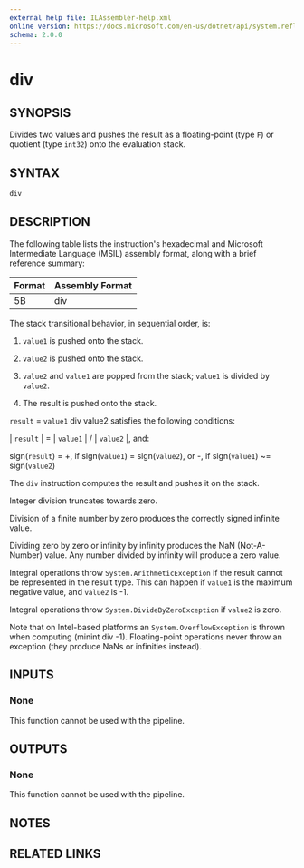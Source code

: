 ```yaml
---
external help file: ILAssembler-help.xml
online version: https://docs.microsoft.com/en-us/dotnet/api/system.reflection.emit.opcodes.div
schema: 2.0.0
---
```


# div

## SYNOPSIS

Divides two values and pushes the result as a floating-point (type `F`) or quotient (type `int32`) onto the evaluation stack.

## SYNTAX

```powershell
div
```

## DESCRIPTION

The following table lists the instruction's hexadecimal and Microsoft Intermediate Language (MSIL) assembly format, along with a brief reference summary:

| Format | Assembly Format |
| ------ | --------------- |
| 5B     | div             |

 The stack transitional behavior, in sequential order, is:

1.  `value1` is pushed onto the stack.

2.  `value2` is pushed onto the stack.

3.  `value2` and `value1` are popped from the stack; `value1` is divided by `value2`.

4.  The result is pushed onto the stack.

 `result` = `value1` div value2 satisfies the following conditions:

 | `result` | = | `value1` | / | `value2` |, and:

 sign(`result`) = +, if sign(`value1`) = sign(`value2`), or -, if sign(`value1`) ~= sign(`value2`)

 The `div` instruction computes the result and pushes it on the stack.

 Integer division truncates towards zero.

 Division of a finite number by zero produces the correctly signed infinite value.

 Dividing zero by zero or infinity by infinity produces the NaN (Not-A-Number) value. Any number divided by infinity will produce a zero value.

 Integral operations throw `System.ArithmeticException` if the result cannot be represented in the result type. This can happen if `value1` is the maximum negative value, and `value2` is -1.

 Integral operations throw `System.DivideByZeroException` if `value2` is zero.

 Note that on Intel-based platforms an `System.OverflowException` is thrown when computing (minint div -1). Floating-point operations never throw an exception (they produce NaNs or infinities instead).

## INPUTS

### None

This function cannot be used with the pipeline.

## OUTPUTS

### None

This function cannot be used with the pipeline.

## NOTES

## RELATED LINKS
